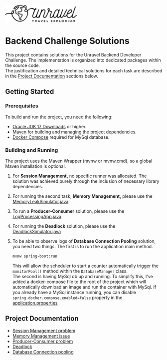 ![logo](logo.png)

# Backend Challenge Solutions

This project contains solutions for the Unravel Backend Developer Challenge.
The implementation is organized into dedicated packages within the source code.  
The justification and detailed technical solutions for each task are described in
the [Project Documentation](#project-documentation) sections below.

## Getting Started

### Prerequisites

To build and run the project, you need the following:

* [Oracle JDK 17 Downloads](https://www.oracle.com/java/technologies/javase/jdk17-archive-downloads.html) or higher.
* [Maven](https://maven.apache.org/install.html) for building and managing the project dependencies.
* [Docker Compose](https://docs.docker.com/compose/install/) required for MySql database.

### Building and Running

The project uses the Maven Wrapper (mvnw or mvnw.cmd), so a global Maven installation is optional.

1. For **Session Management,** no specific runner was allocated. The solution was achieved purely through the
   inclusion of necessary library dependencies.


2. For running the second task, **Memory Management,** please use
   the [MemoryLeakSimulator.java](src/main/java/com/unravel/part2MemoryManagemet/MemoryLeakSimulator.java)


3. To run a **Producer-Consumer** solution, please use
   the [LogProcessingApp.java](src/main/java/com/unravel/part3ConcurrencyProblem/LogProcessingApp.java)


4. For running the **Deadlock** solution, please use
   the [DeadlockSimulator.java](src/main/java/com/unravel/part4Deadlock/DeadlockSimulator.java)


5. To be able to observe logs of **Database Connection Pooling** solution, you need two things. The first is to run the
   application main method.
    ```bash
    mvnw spring-boot:run
    ``` 
   This will allow the scheduler to start a counter automatically trigger the `monitorPool()` method within the
   `DatabaseManager` class.  
   The second is having MySql db up and running. To simplify this, I've added a docker-compose file to the root
   of the project which will automatically download an image and run the container with MySql.
   If you already have a MySql instance running, you can disable `spring.docker.compose.enabled=false` property in the
   [application.properties](src/main/resources/application.properties)

## Project Documentation

* [Session Management problem](SOLUTION.md#1-session-management)
* [Memory Management issue](SOLUTION.md#2-memory-management)
* [Producer-Consumer problem](SOLUTION.md#3-producer-consumer-problem)
* [Deadlock](SOLUTION.md#4-Deadlock)
* [Database Connection pooling](SOLUTION.md#5-database-connection-pooling)